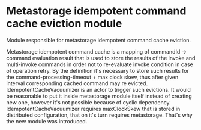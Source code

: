 # Metastorage idempotent command cache eviction module

Module responsible for metastorage idempotent command cache eviction.

Metastorage idempotent command cache is a mapping of commandId -> command evaluation result that is used to store the results of
the invoke and multi-invoke commands in order not to re-evaluate invoke condition in case of operation retry. By the definition it's
necessary to store such results for the command-processing-timeout + max clock skew, thus after given interval corresponding cached command
may re evicted. IdempotentCacheVacuumizer is an actor to trigger such evictions. It would be reasonable to put it inside metastorage module
itself instead of creating new one, however it's not possible because of cyclic dependency. IdempotentCacheVacuumizer requires maxClockSkew
that is stored in distributed configuration, that on it's turn requires metastorage. That's why the new module was introduced.